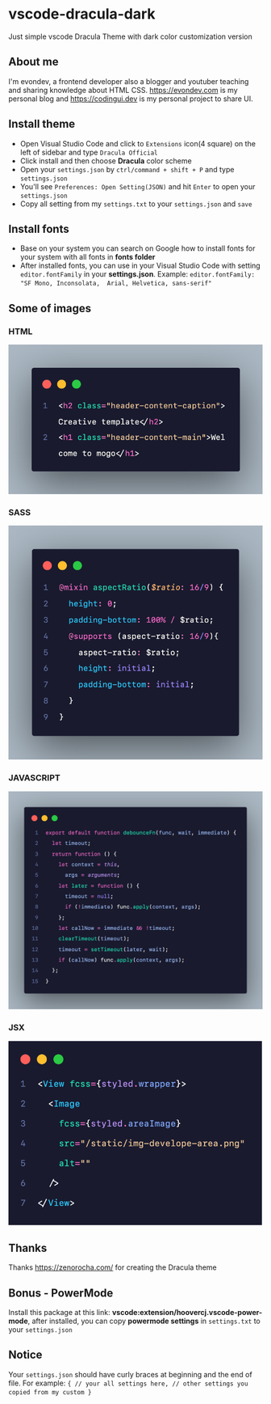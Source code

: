 # vscode-dracula-dark
Just simple vscode Dracula Theme with dark color customization version
## About me
I'm evondev, a frontend developer also a blogger and youtuber teaching and sharing knowledge about HTML CSS. https://evondev.com is my personal blog and https://codingui.dev is my personal project to share UI.
## Install theme
- Open Visual Studio Code and click to `Extensions` icon(4 square) on the left of sidebar and type `Dracula Official`
- Click install and then choose **Dracula** color scheme
- Open your `settings.json` by `ctrl/command + shift + P` and type `settings.json`
- You'll see `Preferences: Open Setting(JSON)` and hit `Enter` to open your `settings.json`
- Copy all setting from my `settings.txt` to your `settings.json` and `save`
## Install fonts
- Base on your system you can search on Google how to install fonts for your system with all fonts in **fonts folder**
- After installed fonts, you can use in your Visual Studio Code with setting `editor.fontFamily` in your **settings.json**. Example: `editor.fontFamily: "SF Mono, Inconsolata,  Arial, Helvetica, sans-serif"`
## Some of images
### HTML
![html](/images/html.png "html")
### SASS
![sass](/images/sass.png "sass")
### JAVASCRIPT
![javascript](/images/javascript.png "javascript")
### JSX
![jsx](/images/jsx.png "jsx")
## Thanks
Thanks https://zenorocha.com/ for creating the Dracula theme
## Bonus - PowerMode
Install this package at this link: **vscode:extension/hoovercj.vscode-power-mode**, after installed, you can copy **powermode settings** in `settings.txt` to your `settings.json`
## Notice
Your `settings.json` should have curly braces at beginning and the end of file. For example:
`{
  // your all settings here,
  // other settings you copied from my custom
}`